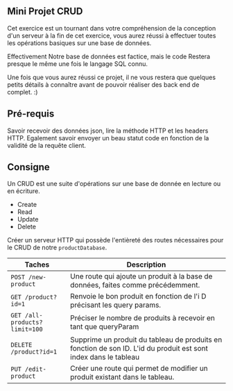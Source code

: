 ## Mini Projet CRUD

Cet exercice est un tournant dans votre compréhension de la conception d'un serveur à la fin de cet exercice, vous aurez réussi à effectuer toutes les opérations basiques sur une base de données. 

Effectivement Notre base de données est factice, mais le code Restera presque le même une fois le langage SQL connu.

Une fois que vous aurez réussi ce projet, il ne vous restera que quelques petits détails à connaître avant de pouvoir réaliser des back end de complet. :)

## Pré-requis

Savoir recevoir des données json, lire la méthode HTTP et les headers HTTP. Egalement savoir envoyer un beau statut code en fonction de la validité de la requête client. 

## Consigne
Un CRUD est une suite d'opérations sur une base de donnée en lecture ou en écriture.

- Create 
- Read
- Update 
- Delete

Créer un serveur HTTP qui possède l'entièreté des routes nécessaires pour le CRUD de notre `productDatabase`. 

| Taches | Description |
|-|-|
|`POST /new-product`| Une route qui ajoute un produit à la base de données, faites comme précédemment. 
|`GET /product?id=1`| Renvoie le bon produit en fonction de l'i D précisant les query params. 
|`GET /all-products?limit=100`| Préciser le nombre de produits à recevoir en tant que queryParam
|`DELETE /product?id=1`|Supprime un produit du tableau de produits en fonction de son ID. L'id du produit est sont index dans le tableau|
|`PUT /edit-product`| Créer une route qui permet de modifier un produit existant dans le tableau.|